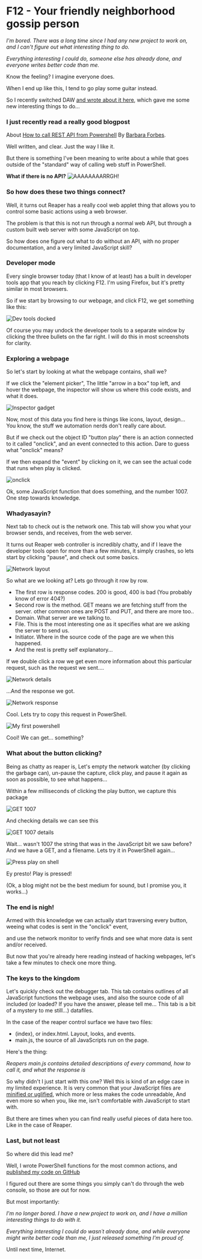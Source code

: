 # F12 - Your friendly neighborhood gossip person

*I'm bored. There was a long time since I had any new project to work on, and I can't figure out what interesting thing to do.*

*Everything interesting I could do, someone else has already done, and everyone writes better code than me.*

Know the feeling? I imagine everyone does.

When I end up like this, I tend to go play some guitar instead.

So I recently switched DAW [and wrote about it here](changingdaw.md "How I switched DAW and lived to tell the tale."), which gave me some new interesting things to do...

### I just recently read a really good blogpost

About [How to call REST API from Powershell](https://4bes.nl/2020/08/23/calling-a-rest-api-from-powershell/) By [Barbara Forbes](https://twitter.com/Ba4bes). 

Well written, and clear. Just the way I like it.

But there is something I've been meaning to write about a while that goes outside of the "standard" way of calling web stuff in PowerShell.

**What if there is no API?**
![AAAAAAAARRGH!](../images/f12/kevin.png)

### So how does these two things connect?

Well, it turns out Reaper has a really cool web applet thing that allows you to control some basic actions using a web browser.

The problem is that this is not run through a normal web API, but through a custom built web server with some JavaScript on top.

So how does one figure out what to do without an API, with no proper documentation, and a very limited JavaScript skill?

### Developer mode

Every single browser today (that I know of at least) has a built in developer tools app that you reach by clicking F12. I'm using Firefox, but it's pretty similar in most browsers.

So if we start by browsing to our webpage, and click F12, we get something like this:

![Dev tools docked](../images/f12/DevToolsDocked.png)

Of course you may undock the developer tools to a separate window by clicking the three bullets on the far right. I will do this in most screenshots for clarity.

### Exploring a webpage

So let's start by looking at what the webpage contains, shall we?

If we click the "element picker", The little "arrow in a box" top left, and hover the webpage, the inspector will show us where this code exists, and what it does.

![Inspector gadget](../images/f12/inspector.gif)

Now, most of this data you find here is things like icons, layout, design... You know, the stuff we automation nerds don't really care about.

But if we check out the object ID "button play" there is an action connected to it called "onclick", and an event connected to this action. Dare to guess what "onclick" means?

If we then expand the "event" by clicking on it, we can see the actual code that runs when play is clicked.

![onclick](../images/f12/onclick.gif)

Ok, some JavaScript function that does something, and the number 1007. One step towards knowledge.

### Whadyasayin?

Next tab to check out is the network one. This tab will show you what your browser sends, and receives, from the web server.

It turns out Reaper web controller is incredibly chatty, and if I leave the developer tools open for more than a few minutes, it simply crashes, so lets start by clicking "pause", and check out some basics.

![Network layout](../images/f12/network.png)

So what are we looking at? Lets go through it row by row.
- The first row is response codes. 200 is good, 400 is bad (You probably know of error 404?)
- Second row is the method. GET means we are fetching stuff from the server. other common ones are POST and PUT, and there are more too..
- Domain. What server are we talking to.
- File. This is the most interesting one as it specifies what are we asking the server to send us.
- Initiator. Where in the source code of the page are we when this happened.
- And the rest is pretty self explanatory...

If we double click a row we get even more information about this particular request, such as the request we sent....

![Network details](../images/f12/networkdetails1.png)

...And the response we got.

![Network response](../images/f12/networkdetails2.png)

Cool. Lets try to copy this request in PowerShell.

![My first powershell](../images/f12/iwr1.png)

Cool! We can get... something?

### What about the button clicking?

Being as chatty as reaper is, Let's empty the network watcher (by clicking the garbage can), un-pause the capture, click play, and pause it again as soon as possible, to see what happens...

Within a few milliseconds of clicking the play button, we capture this package

![GET 1007](../images/f12/1007.png)

And checking details we can see this

![GET 1007 details](../images/f12/1007details.png)

Wait... wasn't 1007 the string that was in the JavaScript bit we saw before? And we have a GET, and a filename. Lets try it in PowerShell again...

![Press play on shell](../images/f12/iwr2.png)

Ey presto! Play is pressed!

(Ok, a blog might not be the best medium for sound, but I promise you, it works...)

### The end is nigh! 

Armed with this knowledge we can actually start traversing every button, weeing what codes is sent in the "onclick" event,

and use the network monitor to verify finds and see what more data is sent and/or received.

But now that you're already here reading instead of hacking webpages, let's take a few minutes to check one more thing.

### The keys to the kingdom

Let's quickly check out the debugger tab.
This tab contains outlines of all JavaScript functions the webpage uses, and also the source code of all included (or loaded? If you have the answer, please tell me... This tab is a bit of a mystery to me still...) datafiles.

In the case of the reaper control surface we have two files:
- (index), or index.html. Layout, looks, and events.
- main.js, the source of all JavaScripts run on the page.

Here's the thing:

*Reapers main.js contains detailed descriptions of every command, how to call it, and what the response is*

So why didn't I just start with this one? Well this is kind of an edge case in my limited experience. It is very common that your JavaScript files are [minified or uglified](https://stackoverflow.com/questions/19694448/whats-the-difference-between-concat-and-uglify-and-minify), which more or less makes the code unreadable, And even more so when you, like me, isn't comfortable with JavaScript to start with.

But there are times when you can find really useful pieces of data here too. Like in the case of Reaper.

### Last, but not least

So where did this lead me?

Well, I wrote PowerShell functions for the most common actions, and [published my code on GitHub](https://github.com/bjompen/PSReaper)

I figured out there are some things you simply can't do through the web console, so those are out for now.

But most importantly:

*I'm no longer bored. I have a new project to work on, and I have a million interesting things to do with it.*

*Everything interesting I could do wasn´t already done, and while everyone might write better code than me, I just released something I'm proud of.*

Until next time, Internet.
